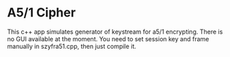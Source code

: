 # A5/1 Cipher

This c++ app simulates generator of keystream for a5/1 encrypting.
There is no GUI available at the moment. 
You need to set session key and frame manually in szyfra51.cpp, then just compile it. 